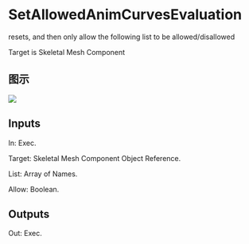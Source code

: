 # SetAllowedAnimCurvesEvaluation

resets, and then only allow the following list to be allowed/disallowed

Target is Skeletal Mesh Component

## 图示

![]($-20221218-18262322.png)

## Inputs

In: Exec.

Target: Skeletal Mesh Component Object Reference.

List: Array of Names.

Allow: Boolean.  

## Outputs

Out: Exec.

